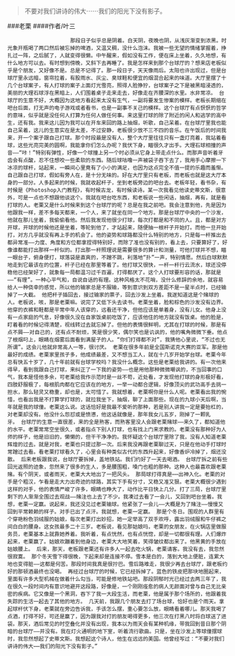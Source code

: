 > 不要对我们讲诗的伟大⋯⋯我们的阳光下没有影子。

###老栗
####作者/叶三

						那段日子似乎总是阴着。白天阴，夜晚也阴，从浅灰渐变到浓黑。时光象开瓶喝了两口然后被忘掉的啤酒，又温又稠，没什么泡沫。我被一些无望的情绪掌握着，挣扎过一阵，之后腻了，人就变得很懒。中午醒来，假如没有工作，便在床上坐着，久久地想，有什么地方可以去。有时想到傍晚，又斜下去再睡了。我是怎样来到那个台球厅的？想来店老板似乎是个朋友，又好像不是。总是不记得了。那一段日子，天天像雨后。太阳也许出现过，但是台球厅里永远暗，窗帘拉着，有股雨水、灰尘、臭球鞋和便宜的烟混合起来的味道。大厅里摆了十几个台球案子，有人打球的案子上面灯光雪亮，照得人脸狰狞，台球案子之下是被黑暗浸透的，美丽的大理石球浮在黑暗上，人们围着桌子走来走去，好像走在齐腰深的水里。水非常凉。 台球厅的生意不好，大概因为这地方看起来太没有生气，一副将要发生惨案的模样。老板长期缩在吧台后面，打无声的电子游戏或者看书，也是一副事不关己的模样。这个台球厅有点恹恹的哲学的意味，似乎就是没任何人打算为任何人做任何事。来这里打球的除了附近的闲人和逃学的高中生，还有我。我来这儿因为我可以在开车来回的路上抽烟，听歌，自己呆着。在台球厅里我也能自己呆着，这儿的生意实在是太差，不过安静，老板很少放不三不四的音乐。在午饭后的时间我来，开一个案子跟自己打球。那个时段最是没有人，整个大厅里往往只有一盏灯亮着，我站着看球，这些光亮完美的圆啊，我能拿你们怎么办呢？我伏下身，瞄很久才出手。大理石球相撞的声音——“咔！”特别有弹性，好像一个球撞上另一个时必须从它身上带走点什么。而那声音听着牙齿会有点酸，忍不住想咬一些柔软的东西。随后球咕噜一声被袋子吞下去了，我用手心摩擦一下冰凉的球杆，站起来，一瞬间心里竟有了小小的满足，也因为这点完全不值一提的乐趣而羞惭。自己跟自己打球，假如有旁人在，是十分无味的。好在大厅里只有老板，而老板也就是这大厅本身的一部分。人多起来的时候，我就收起杆子，坐到老板旁边的吧台去。老板年轻，看书杂，有时候是《Photoshop入门教程》，有时候古龙，有时候读诗。某一次我看见他读史蒂文斯，很意外，可是一点也不想跟他谈这个。我就在吧台吃东西，和老板说一些闲话，抽烟，再有，就是看打球的人。老栗又是什么时候来到这个台球厅的呢？总是在我之前吧。我会注意到他，先是因为他跟我一样，差不多每天都来，一个人，来了就坐在同一个地方。那是台球厅中央的一个沙发，他就在那儿坐着，我偷偷看他。然后我发现他很少打球，每次打都是和不同的人。且，都是对方开球，开球的时候他还是坐着，等轮到他了，才站起来，随便抽一根杆子开始打。而他一旦开始打，对方几乎就没有再上手的机会了。他的姿势和球路都没什么特别的地方，只是每一杆推出去都异常准——力度、角度和方位都拿捏得特别好，而除了准也没有别的，看上去，只要算好了，好像谁都能打出那样一杆似的。打出那一杆照理说是需要很多的算计和测量，可他打球并不想，瞄一眼台子，俯身便打，球落袋是直爽的，不蹭不跳，利落地“扑”一声，特别情愿。然后白球默默地走到它最该在的位置，杆子已经在那里等着了。他打球又很快，一杆一杆行云流水，球还没停稳他已经架好了，就象每一局都温习过千百遍，打得都厌了。这个人打球要形容的话，那就是——“有理”。一种心平气和，自说自话的有理。这种风格太不花哨，没什么修辞的余地，就容易给人一种侥幸的感觉，所以他的输家总是不服输，等到意识到双方差距不是一星半点时，已经输掉了一大截。 他把杆子插回去，接过输家的票子，回去沙发上坐着。我遂知道这是个赌球的人。老板说，咳，那是老栗嘛。说完了又低下头去读书。老栗坐着，脸和棕色的沙发没有边界。他穿的衣裤和鞋都是平常中年人该穿的，远看还干净，但他应该是单着身，没有儿女。他身上没有一点家庭的气息，好像很久没在自家饭桌前吃饭了，应该他住的地方就没有饭桌。他的脸是，盯着看的时候记得清楚，视线转过去就忘掉了。但他的表情很鲜明，尤其在打球的时候，那是有点不屑——对自己的，还有点不耐烦，笑是很少笑，偶尔笑也是讥讽的，他的嘴角微微下垂。他点了根烟叼上，眼睛在烟雾后面看到满屋子的人。“你们打得都不对”，我猜他心里说，“不过也无所谓”。这会儿他就非常高人一等，很讨厌。 老栗在很多年前是全国斯诺克大赛的亚军。那是他最好的成绩。老栗家里孩子多，他成绩最差，又不想当工人，就在十几岁开始学台球。老栗今年总有快五十岁了，几十年前就有台球学校吗？我没什么概念。这些是老栗给我讲的。有一次他来得早，看到我跟自己打球，来纠正了一下我的姿势——也是用他那种微微嘲讽的，不当回事的口气，我本是怪他多余，可老栗给我作示范时是一丝不苟，近处看，才发现他打球的身形极好看，四肢舒服极了，每根肌肉都在它应该在的地方，一举一动都合逻辑，好像顶尖的武功高手去挑一担水，那么轻灵又稳重，却也是，太可惜了。我就想着，老栗啊你是什么人呢。老栗看出我的惋惜，也看出我是不打算学打球的，就拉我坐下，抽烟，聊了上面那些。现在的九球小天后啊，当年就是我的球僮。老栗这么说。这话恰好是我最不爱听的那种，若是别人讲我一定是要抬杠的，对老栗却没有。他没什么怨怼或是愤懑，他这话就像是，那年我女儿五岁，刚掉了一颗乳牙。 台球厅的生意一直很差，来的全是熟客，而熟客里没人会跟老栗赌球——来久了，都知道他的水平。老栗常常空坐很久，或者指点下别人打球，也有找上门来求教的。老栗没有那种好为人师的样子，他是旧旧的，懒懒的，但干干净净的。我怀疑这个台球厅里除了我，没有人知道老栗辉煌的过去。就是对我，老栗也只提过那一次。后来我没再跟老栗聊过天，只是在他动手打球时常蹭过去看。看老栗打球看久了，心里会有种类似古代的东西升起来，好像香炉冷掉了，烟还没散。 后来老板跟我说，台球厅要拆掉，盖地铁站。我们约好了一天去喝酒。 台球厅拆之前有些回光返照的迹象，忽然来了很多的生人，多是腰围粗，嗓门也粗的那种。这种人也最喜欢跟老栗赌。有个阴天，或者雨天，老栗大大地出了一把风头。 那局球打得真是⋯⋯出神入化。老栗的对手是个粗汉，乍看是走大力出奇迹的球路，其实下手有分寸，又稳又准又狠。老栗大概很少遇到这样的对手，他的表情严峻了许多，眼睛也睁大了，动作比平日快上几分。打了三局，台球厅里剩下的人渐渐全围过去观战——赌注也上去了不少。我凑过去看了一会儿，又回到吧台坐着。我想，老栗一定赢。说起来，我还没见过老栗输球。他紧张了一会儿——大概是为了赌注——慢慢又回到平常赖赖的样子。对手已出了点汗。我就想，老栗一定赢。 那是个冬日。围观的人群里有个穿艳粉色羽绒服的姑娘，每次老栗打出妙招，她一定举高了双手欢呼，露出羽绒服和牛仔裤之间白白的腰身。这女孩最多二十三岁。老板说，看见那姑娘吗，老栗的女朋友，在火锅店里做服务员，老栗基本上就靠她养着。我听着，有点恍然，也有点恍惚，却是一切都很有理。人们爆炸起来，老栗赢了。姑娘欢蹦着到他身边，老栗大大地笑着，笑得皱纹都出来了。他黑黄的手放在姑娘腰上。 后来，那天，老板跟老栗还有许多人一起去吃火锅，老栗请客。我没有去，我忽然很寂寞。 那个冬天雪下得很晚，下起来却是连接不停。雪本是白的，落到大地上便脏，连累大地也变得脏——这都是何苦。那段时间我真是很拧巴。雪后路难走，我很少再去台球厅，跟老板约好的那顿酒最终也没喝。 再经过台球厅的时候，它已经拆掉了。蓝色的铁皮把那块地圈起来，里面有许多大型机械在做着什么勾当，可能是修地铁站吧。那段阴郁时光已经过去两三年了，我在很久一段时间内有意识地避开这段路，好像是，一个刚刚痊愈的病人无颜面对曾与自己无比亲密的疾病。它又像是一个黑洞，吞下了我一大段生活，而老栗，他是属于那个场所的，他跟着我失踪的生活一起去了其他的地方。 几天前，我跟几个朋友去打了场台球，恰好也是个雨天。拿起球杆伏下身，老栗就在旁边告诉我，手该怎么摆，重心要怎么放，眼睛看着哪儿。那天我喝了点酒，打得不好，可还是赢了，因为跟我对打的朋友喝得更多，他三次在打黑八时将白球送了进袋。那天，酒后常见的时空叠化并没有出现，我本以为雨天会有某种机缘，带我回到昔日那个阴暗的台球厅——并没有。我在灯火通明的地下室，听着流行歌曲。只是，坐在沙发上等球僮摆球时，我忽然想起了史蒂文斯。我想起这个诗人，他生在远远的美国。他曾经写过：“不要对我们讲诗的伟大⋯⋯我们的阳光下没有影子。”			  		